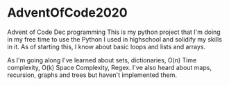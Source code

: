 # AdventOfCode2020
Advent of Code Dec programming
This is my python project that I'm doing in my free time to use the Python I used in highschool and solidify my skills in it. 
As of starting this, I know about basic loops and lists and arrays. 

As I'm going along I've learned about sets, dictionaries, O(n) Time complexity, O(k) Space Complexity, Regex. 
I've also heard about maps, recursion, graphs and trees but haven't implemented them. 
